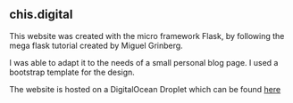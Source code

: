 ## chis.digital

This website was created with the micro framework Flask, by following the mega flask tutorial created by Miguel Grinberg.

I was able to adapt it to the needs of a small personal blog page. I used a bootstrap template for the design.

The website is hosted on a DigitalOcean Droplet which can be found [here](https://chis.digital)

